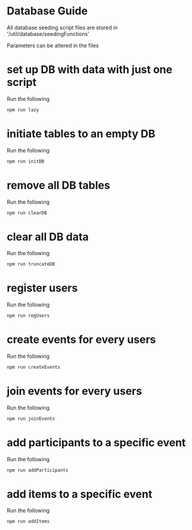 # Database Guide
All database seeding script files are stored in '/util/database/seedingFunctions'

Parameters can be altered in the files

# set up DB with data with just one script
Run the following

```bash
npm run lazy
```

# initiate tables to an empty DB
Run the following

```bash
npm run initDB
```

# remove all DB tables
Run the following

```bash
npm run clearDB
```

# clear all DB data
Run the following

```bash
npm run truncateDB
```

# register users
Run the following

```bash
npm run regUsers
```

# create events for every users
Run the following

```bash
npm run createEvents
```

# join events for every users
Run the following

```bash
npm run joinEvents
```

# add participants to a specific event
Run the following

```bash
npm run addParticipants
```

# add items to a specific event
Run the following

```bash
npm run addItems
```